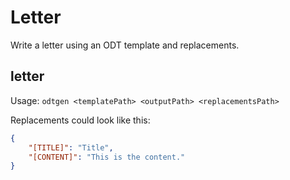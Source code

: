 # Letter

Write a letter using an ODT template and replacements.

## letter

Usage: `odtgen <templatePath> <outputPath> <replacementsPath>`

Replacements could look like this:

```json
{
    "[TITLE]": "Title",
    "[CONTENT]": "This is the content."
}
```
